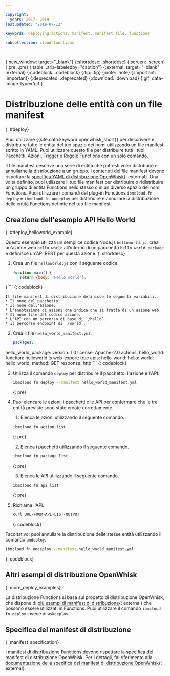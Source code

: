 ```yaml
---

copyright:
  years: 2017, 2019
lastupdated: "2019-07-12"

keywords: deploying actions, manifest, manifest file, functions

subcollection: cloud-functions

---
```


{:new_window: target="_blank"}
{:shortdesc: .shortdesc}
{:screen: .screen}
{:pre: .pre}
{:table: .aria-labeledby="caption"}
{:external: target="_blank" .external}
{:codeblock: .codeblock}
{:tip: .tip}
{:note: .note}
{:important: .important}
{:deprecated: .deprecated}
{:download: .download}
{:gif: data-image-type='gif'}


# Distribuzione delle entità con un file manifest
{: #deploy}

Puoi utilizzare {{site.data.keyword.openwhisk_short}} per descrivere e distribuire tutte le entità del tuo spazio dei nomi utilizzando un file manifest scritto in YAML. Puoi utilizzare questo file per distribuire tutti i tuoi [Pacchetti](/docs/openwhisk?topic=cloud-functions-pkg_ov), [Azioni](/docs/openwhisk?topic=cloud-functions-actions), [Trigger](/docs/openwhisk?topic=cloud-functions-triggers) e [Regole](/docs/openwhisk?topic=cloud-functions-rules) Functions con un solo comando.

Il file manifest descrive una serie di entità che potresti voler distribuire e annullarne la distribuzione a un gruppo. I contenuti del file manifest devono rispettare la [specifica YAML di distribuzione OpenWhisk](https://github.com/apache/incubator-openwhisk-wskdeploy/tree/master/specification#package-specification){: external}. Una volta definito, puoi utilizzare il tuo file manifest per distribuire o ridistribuire un gruppo di entità Functions nello stesso o in un diverso spazio dei nomi Functions. Puoi utilizzare i comandi del plug-in Functions `ibmcloud fn deploy` e `ibmcloud fn undeploy` per distribuire e annullare la distribuzione delle entità Functions definite nel tuo file manifest.

## Creazione dell'esempio API Hello World
{: #deploy_helloworld_example}

Questo esempio utilizza un semplice codice Node.js `helloworld.js`, crea un'azione web `hello_world` all'interno di un pacchetto `hello_world_package` e definisce un'API REST per questa azione.
{: shortdesc}

1. Crea un file `helloworld.js` con il seguente codice.

    ```javascript
    function main() {
       return {body: 'Hello world'};
}
    ```
    {: codeblock}

    Il file manifest di distribuzione definisce le seguenti variabili.
    * Il nome del pacchetto.
    * Il nome dell'azione.
    * L'annotazione di azioni che indica che si tratta di un'azione web.
    * Il nome file del codice azione.
    * L'API con un percorso di base di `/hello`.
    * Il percorso endpoint di `/world`.

2. Crea il file `hello_world_manifest.yml`.

    ```yaml
    packages:
  hello_world_package:
    version: 1.0
    license: Apache-2.0
    actions:
      hello_world:
        function: helloworld.js
        web-export: true
    apis:
      hello-world:
        hello:
          world:
            hello_world:
              method: GET
              response: http
    ```
    {: codeblock}

3. Utilizza il comando `deploy` per distribuire il pacchetto, l'azione e l'API.

    ```sh
    ibmcloud fn deploy --manifest hello_world_manifest.yml
    ```
    {: pre}

4. Puoi elencare le azioni, i pacchetti e le API per confermare che le tre entità previste sono state create correttamente.

    1. Elenca le azioni utilizzando il seguente comando.

      ```sh
      ibmcloud fn action list
      ```
      {: pre}

    2. Elenca i pacchetti utilizzando il seguente comando.

      ```sh
      ibmcloud fn package list
      ```
      {: pre}

    3. Elenca le API utilizzando il seguente comando.

      ```sh
      ibmcloud fn api list
      ```
      {: pre}

5. Richiama l'API.

    ```sh
    curl URL-FROM-API-LIST-OUTPUT
    ```
    {: codeblock}

Facoltativo: puoi annullare la distribuzione delle stesse entità utilizzando il comando `undeploy`.

```sh
ibmcloud fn undeploy --manifest hello_world_manifest.yml
```
{: codeblock}

## Altri esempi di distribuzione OpenWhisk
{: more_deploy_examples}

La distribuzione Functions si basa sul progetto di distribuzione OpenWhisk, che dispone di [più esempi di manifest di distribuzione](https://github.com/apache/incubator-openwhisk-wskdeploy/blob/master/docs/programming_guide.md#guided-examples){: external} che possono essere utilizzati in Functions.  Puoi utilizzare il comando `ibmcloud fn deploy` invece di `wskdeploy`.

## Specifica del manifest di distribuzione
{: manifest_specification}

I manifest di distribuzione Functions devono rispettare la specifica del manifest di distribuzione OpenWhisk. Per i dettagli, fai riferimento alla [documentazione della specifica del manifest di distribuzione OpenWhisk](https://github.com/apache/incubator-openwhisk-wskdeploy/tree/master/specification#openwhisk-packaging-specification){: external}.




